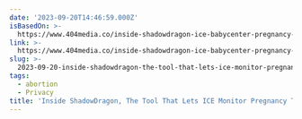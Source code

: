 ```yaml
---
date: '2023-09-20T14:46:59.000Z'
isBasedOn: >-
  https://www.404media.co/inside-shadowdragon-ice-babycenter-pregnancy-fortnite-black-planet/
link: >-
  https://www.404media.co/inside-shadowdragon-ice-babycenter-pregnancy-fortnite-black-planet/
slug: >-
  2023-09-20-inside-shadowdragon-the-tool-that-lets-ice-monitor-pregnancy-tracking-site
tags:
  - abortion
  - Privacy
title: 'Inside ShadowDragon, The Tool That Lets ICE Monitor Pregnancy Tracking Site'
---
```


